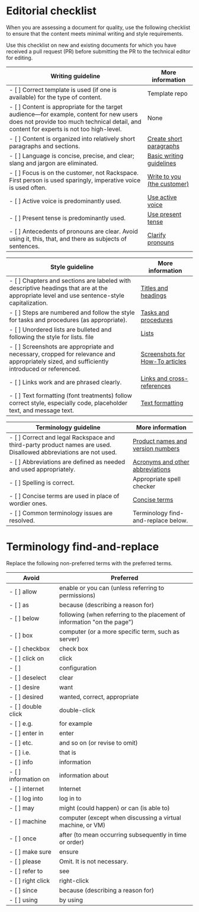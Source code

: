 # Editorial checklist

When you are assessing a document for quality, use the following checklist to ensure
that the content meets minimal writing and style requirements.

Use this checklist on new and existing documents for which you have received a pull
request (PR) before submitting the PR to the technical editor for editing.




 Writing guideline | More information
--- | ---
- [ ] Correct template is used (if one is available) for the type of content.|Template repo
- [ ] Content is appropriate for the target audience—for example, content for new users does not provide too much technical detail, and content for experts is not too high-level.| None
- [ ] Content is organized into relatively short paragraphs and sections.|[Create short paragraphs](https://github.com/rackerlabs/docs-rackspace/blob/master/style-guide/basic-writing-guidelines.md#create-short-paragraphs)
- [ ] Language is concise, precise, and clear; slang and jargon are eliminated.|[Basic writing guidelines](https://github.com/rackerlabs/docs-rackspace/blob/master/style-guide/basic-writing-guidelines.md)
- [ ] Focus is on the customer, not Rackspace. First person is used sparingly, imperative voice is used often.|[Write to you (the customer)](https://github.com/rackerlabs/docs-rackspace/blob/master/style-guide/basic-writing-guidelines.md#write-to-user)
- [ ] Active voice is predominantly used.|[Use active voice](https://github.com/rackerlabs/docs-rackspace/blob/master/style-guide/basic-writing-guidelines.md#use-active-voice)
- [ ] Present tense is predominantly used.|[Use present tense](https://github.com/rackerlabs/docs-rackspace/blob/master/style-guide/basic-writing-guidelines.md#use-present-tense)
- [ ] Antecedents of pronouns are clear. Avoid using it, this, that, and there as subjects of sentences.|[Clarify pronouns](https://github.com/rackerlabs/docs-rackspace/blob/master/style-guide/basic-writing-guidelines.md#clarify-pronouns)

 Style guideline | More information
--- | ---
- [ ] Chapters and sections are labeled with descriptive headings that are at the appropriate level and use sentence-style capitalization.|[Titles and headings](https://github.com/rackerlabs/docs-rackspace/blob/master/style-guide/m-z-style-guidelines.md#titles-headings)
- [ ] Steps are numbered and follow the style for tasks and procedures (as appropriate).|[Tasks and procedures](https://github.com/rackerlabs/docs-rackspace/blob/master/style-guide/m-z-style-guidelines.md#tasks)
- [ ] Unordered lists are bulleted and following the style for lists. file| [Lists](https://github.com/rackerlabs/docs-rackspace/blob/master/style-guide/a-l-style-guidelines.md#lists-1)
- [ ] Screenshots are appropriate and necessary, cropped for relevance and appropriately sized, and sufficiently introduced or referenced.|[Screenshots for How-To articles](https://one.rackspace.com/display/devdoc/Screenshots+for+How-To+articles)
- [ ] Links work and are phrased clearly.|[Links and cross-references](https://github.com/rackerlabs/docs-rackspace/blob/master/style-guide/a-l-style-guidelines.md#links)
- [ ] Text formatting (font treatments) follow correct style, especially code, placeholder text, and message text.|[Text formatting](https://github.com/rackerlabs/docs-rackspace/blob/master/style-guide/m-z-style-guidelines.md#text-formatting)

 Terminology guideline | More information
--- | ---
- [ ] Correct and legal Rackspace and third-party product names are used. Disallowed abbreviations are not used.|[Product names and version numbers](https://one.rackspace.com/display/devdoc/product+names+and+version+numbers)
- [ ] Abbreviations are defined as needed and used appropriately.|[Acronyms and other abbreviations](https://github.com/rackerlabs/docs-rackspace/blob/master/style-guide/a-l-style-guidelines.md#acronyms)
- [ ] Spelling is correct.| Appropriate spell checker
- [ ] Concise terms are used in place of wordier ones. |[Concise terms](https://one.rackspace.com/display/devdoc/terminology#Terminology-Conciseterms)
- [ ] Common terminology issues are resolved.|Terminology find-and-replace below.

# Terminology find-and-replace

Replace the following non-preferred terms with the preferred terms.

 Avoid | Preferred
--- | ---
- [ ] allow|enable or you can (unless referring to permissions)
- [ ] as|because (describing a reason for)
- [ ] below|following (when referring to the placement of information "on the page")
- [ ] box|computer (or a more specific term, such as server)
- [ ] checkbox|check box
- [ ] click on|click
- [ ] |configuration
- [ ] deselect|clear
- [ ] desire|want
- [ ] desired|wanted, correct, appropriate
- [ ] double click|double-click
- [ ] e.g.|for example
- [ ] enter in|enter
- [ ] etc.|and so on (or revise to omit)
- [ ] i.e.|that is
- [ ] info|information
- [ ] information on|information about
- [ ] internet|Internet
- [ ] log into|log in to
- [ ] may|might (could happen) or can (is able to)
- [ ] machine|computer (except when discussing a virtual machine, or VM)
- [ ] once|after (to mean occurring subsequently in time or order)
- [ ] make sure|ensure
- [ ] please|Omit. It is not necessary.
- [ ] refer to| see
- [ ] right click|right-click
- [ ] since|because (describing a reason for)
- [ ] using|by using
